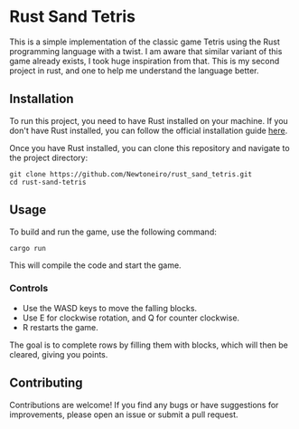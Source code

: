 # Rust Sand Tetris

This is a simple implementation of the classic game Tetris using the Rust programming language with a twist. I am aware that similar variant of this game already exists, I took huge inspiration from that.
This is my second project in rust, and one to help me understand the language better.

## Installation

To run this project, you need to have Rust installed on your machine. If you don't have Rust installed, you can follow the official installation guide [here](https://www.rust-lang.org/tools/install).

Once you have Rust installed, you can clone this repository and navigate to the project directory:

```
git clone https://github.com/Newtoneiro/rust_sand_tetris.git
cd rust-sand-tetris
```

## Usage

To build and run the game, use the following command:

```
cargo run
```
This will compile the code and start the game.

### Controls

- Use the WASD keys to move the falling blocks.
- Use E for clockwise rotation, and Q for counter clockwise.
- R restarts the game.

The goal is to complete rows by filling them with blocks, which will then be cleared, giving you points.

## Contributing

Contributions are welcome! If you find any bugs or have suggestions for improvements, please open an issue or submit a pull request.
